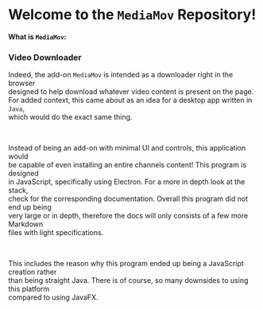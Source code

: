# Welcome to the `MediaMov` Repository!

**What is `MediaMov`:**

### Video Downloader
 
 Indeed, the add-on `MediaMov` is intended as a downloader right in the browser     
 designed to help download whatever video content is present on the page.       
 For added context, this came about as an idea for a desktop app written in `Java`,     
 which would do the exact same thing.        
 
 <br/>
 
 Instead of being an add-on with minimal UI and controls, this application would     
 be capable of even installing an entire channels content! This program is designed         
 in JavaScript, specifically using Electron. For a more in depth look at the stack,    
 check for the corresponding documentation. Overall this program did not end up being   
 very large or in depth, therefore the docs will only consists of a few more Markdown    
 files with light specifications.    

 <br/>

 This includes the reason why this program ended up being a JavaScript creation rather    
 than being straight Java. There is of course, so many downsides to using this platform      
 compared to using JavaFX. 
